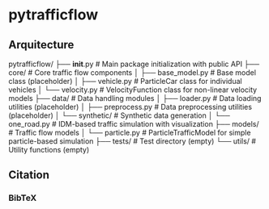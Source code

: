# pytrafficflow



## Arquitecture

pytrafficflow/
├── __init__.py                    # Main package initialization with public API
├── core/                          # Core traffic flow components
│   ├── base_model.py             # Base model class (placeholder)
│   ├── vehicle.py                # ParticleCar class for individual vehicles
│   └── velocity.py               # VelocityFunction class for non-linear velocity models
├── data/                          # Data handling modules
│   ├── loader.py                 # Data loading utilities (placeholder)
│   ├── preprocess.py             # Data preprocessing utilities (placeholder)
│   └── synthetic/                # Synthetic data generation
│       └── one_road.py           # IDM-based traffic simulation with visualization
├── models/                        # Traffic flow models
│   └── particle.py               # ParticleTrafficModel for simple particle-based simulation
├── tests/                         # Test directory (empty)
└── utils/                         # Utility functions (empty)


## Citation


### BibTeX
